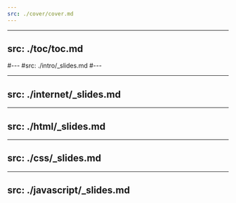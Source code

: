 ```yaml
---
src: ./cover/cover.md
---
```


---
src: ./toc/toc.md
---

#---
#src: ./intro/_slides.md
#---

---
src: ./internet/_slides.md
---

---
src: ./html/_slides.md
---

---
src: ./css/_slides.md
---

---
src: ./javascript/_slides.md
---
